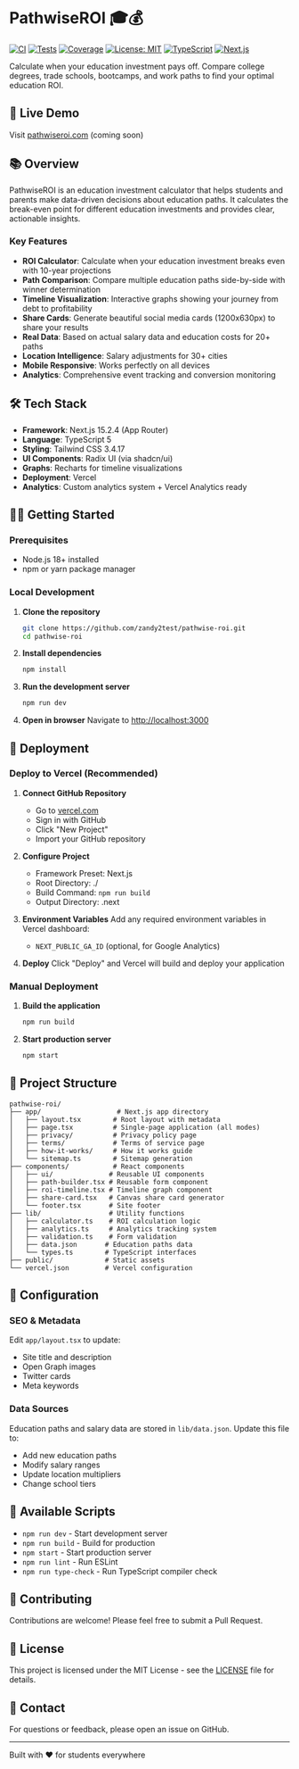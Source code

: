 # PathwiseROI 🎓💰

[![CI](https://github.com/zandy2test/pathwise-roi/actions/workflows/ci.yml/badge.svg)](https://github.com/zandy2test/pathwise-roi/actions/workflows/ci.yml)
[![Tests](https://img.shields.io/badge/tests-76%20passing-brightgreen)](https://github.com/zandy2test/pathwise-roi)
[![Coverage](https://img.shields.io/badge/coverage-93%25-brightgreen)](https://github.com/zandy2test/pathwise-roi)
[![License: MIT](https://img.shields.io/badge/License-MIT-yellow.svg)](https://opensource.org/licenses/MIT)
[![TypeScript](https://img.shields.io/badge/TypeScript-5.0-blue)](https://www.typescriptlang.org/)
[![Next.js](https://img.shields.io/badge/Next.js-15.2.4-black)](https://nextjs.org/)

Calculate when your education investment pays off. Compare college degrees, trade schools, bootcamps, and work paths to find your optimal education ROI.

## 🚀 Live Demo

Visit [pathwiseroi.com](https://pathwiseroi.com) (coming soon)

## 📚 Overview

PathwiseROI is an education investment calculator that helps students and parents make data-driven decisions about education paths. It calculates the break-even point for different education investments and provides clear, actionable insights.

### Key Features

- **ROI Calculator**: Calculate when your education investment breaks even with 10-year projections
- **Path Comparison**: Compare multiple education paths side-by-side with winner determination
- **Timeline Visualization**: Interactive graphs showing your journey from debt to profitability
- **Share Cards**: Generate beautiful social media cards (1200x630px) to share your results
- **Real Data**: Based on actual salary data and education costs for 20+ paths
- **Location Intelligence**: Salary adjustments for 30+ cities
- **Mobile Responsive**: Works perfectly on all devices
- **Analytics**: Comprehensive event tracking and conversion monitoring

## 🛠 Tech Stack

- **Framework**: Next.js 15.2.4 (App Router)
- **Language**: TypeScript 5
- **Styling**: Tailwind CSS 3.4.17
- **UI Components**: Radix UI (via shadcn/ui)
- **Graphs**: Recharts for timeline visualizations
- **Deployment**: Vercel
- **Analytics**: Custom analytics system + Vercel Analytics ready

## 🏃‍♂️ Getting Started

### Prerequisites

- Node.js 18+ installed
- npm or yarn package manager

### Local Development

1. **Clone the repository**

   ```bash
   git clone https://github.com/zandy2test/pathwise-roi.git
   cd pathwise-roi
   ```

2. **Install dependencies**

   ```bash
   npm install
   ```

3. **Run the development server**

   ```bash
   npm run dev
   ```

4. **Open in browser**
   Navigate to [http://localhost:3000](http://localhost:3000)

## 🚀 Deployment

### Deploy to Vercel (Recommended)

1. **Connect GitHub Repository**
   - Go to [vercel.com](https://vercel.com)
   - Sign in with GitHub
   - Click "New Project"
   - Import your GitHub repository

2. **Configure Project**
   - Framework Preset: Next.js
   - Root Directory: ./
   - Build Command: `npm run build`
   - Output Directory: .next

3. **Environment Variables**
   Add any required environment variables in Vercel dashboard:
   - `NEXT_PUBLIC_GA_ID` (optional, for Google Analytics)

4. **Deploy**
   Click "Deploy" and Vercel will build and deploy your application

### Manual Deployment

1. **Build the application**

   ```bash
   npm run build
   ```

2. **Start production server**
   ```bash
   npm start
   ```

## 📁 Project Structure

```
pathwise-roi/
├── app/                   # Next.js app directory
│   ├── layout.tsx        # Root layout with metadata
│   ├── page.tsx          # Single-page application (all modes)
│   ├── privacy/          # Privacy policy page
│   ├── terms/            # Terms of service page
│   ├── how-it-works/     # How it works guide
│   └── sitemap.ts        # Sitemap generation
├── components/           # React components
│   ├── ui/              # Reusable UI components
│   ├── path-builder.tsx # Reusable form component
│   ├── roi-timeline.tsx # Timeline graph component
│   ├── share-card.tsx   # Canvas share card generator
│   └── footer.tsx       # Site footer
├── lib/                 # Utility functions
│   ├── calculator.ts    # ROI calculation logic
│   ├── analytics.ts     # Analytics tracking system
│   ├── validation.ts    # Form validation
│   ├── data.json       # Education paths data
│   └── types.ts        # TypeScript interfaces
├── public/             # Static assets
└── vercel.json         # Vercel configuration
```

## 🔧 Configuration

### SEO & Metadata

Edit `app/layout.tsx` to update:

- Site title and description
- Open Graph images
- Twitter cards
- Meta keywords

### Data Sources

Education paths and salary data are stored in `lib/data.json`. Update this file to:

- Add new education paths
- Modify salary ranges
- Update location multipliers
- Change school tiers

## 📝 Available Scripts

- `npm run dev` - Start development server
- `npm run build` - Build for production
- `npm start` - Start production server
- `npm run lint` - Run ESLint
- `npm run type-check` - Run TypeScript compiler check

## 🤝 Contributing

Contributions are welcome! Please feel free to submit a Pull Request.

## 📜 License

This project is licensed under the MIT License - see the [LICENSE](LICENSE) file for details.

## 📧 Contact

For questions or feedback, please open an issue on GitHub.

---

Built with ❤️ for students everywhere
